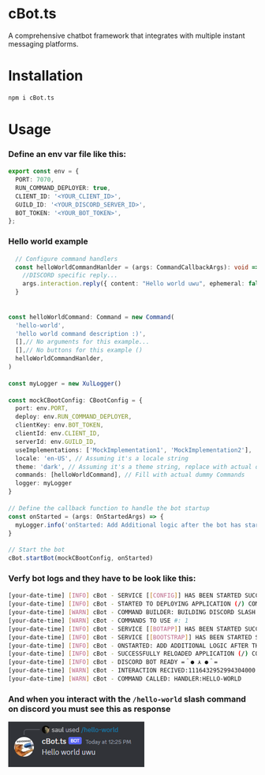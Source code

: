 # cBot.ts
A comprehensive chatbot framework that integrates with multiple instant messaging platforms.

# Installation

```bash
npm i cBot.ts
```

# Usage

### Define an env var file like this:
```ts
export const env = {
  PORT: 7070,
  RUN_COMMAND_DEPLOYER: true,
  CLIENT_ID: '<YOUR_CLIENT_ID>',
  GUILD_ID: '<YOUR_DISCORD_SERVER_ID>',
  BOT_TOKEN: '<YOUR_BOT_TOKEN>',
};

```

### Hello world example
```ts
  // Configure command handlers
  const helloWorldCommandHanlder = (args: CommandCallbackArgs): void => {
    //DISCORD specific reply...
    args.interaction.reply({ content: "Hello world uwu", ephemeral: false });
  }


const helloWorldCommand: Command = new Command(
  'hello-world',
  'hello world command description :)',
  [],// No arguments for this example...
  [],// No buttons for this example ()
  helloWorldCommandHanlder,
) 

const myLogger = new XulLogger()

const mockCBootConfig: CBootConfig = {
  port: env.PORT,
  deploy: env.RUN_COMMAND_DEPLOYER,
  clientKey: env.BOT_TOKEN,
  clientId: env.CLIENT_ID,
  serverId: env.GUILD_ID,
  useImplementations: ['MockImplementation1', 'MockImplementation2'],
  locale: 'en-US', // Assuming it's a locale string
  theme: 'dark', // Assuming it's a theme string, replace with actual dummy value
  commands: [helloWorldCommand], // Fill with actual dummy Commands
  logger: myLogger
}

// Define the callback function to handle the bot startup
const onStarted = (args: OnStartedArgs) => {
  myLogger.info('onStarted: Add Additional logic after the bot has started')
}

// Start the bot
cBot.startBot(mockCBootConfig, onStarted)
```

### Verfy bot logs and they have to be look like this:
```bash
[your-date-time] [INFO] cBot - SERVICE [[CONFIG]] HAS BEEN STARTED SUCCESSFULLY
[your-date-time] [INFO] cBot - STARTED TO DEPLOYING APPLICATION (/) COMMANDS OR ANY UNDERYLING COMMAND DEPLOYMENT.
[your-date-time] [WARN] cBot - COMMAND BUILDER: BUILDING DISCORD SLASH COMMAND FOR: HELLO-WORLD
[your-date-time] [WARN] cBot - COMMANDS TO USE #: 1
[your-date-time] [INFO] cBot - SERVICE [[BOTAPP]] HAS BEEN STARTED SUCCESSFULLY
[your-date-time] [INFO] cBot - SERVICE [[BOOTSTRAP]] HAS BEEN STARTED SUCCESSFULLY
[your-date-time] [INFO] cBot - ONSTARTED: ADD ADDITIONAL LOGIC AFTER THE BOT HAS STARTED
[your-date-time] [INFO] cBot - SUCCESSFULLY RELOADED APPLICATION (/) COMMANDS.
[your-date-time] [INFO] cBot - DISCORD BOT READY =＾● ⋏ ●＾=
[your-date-time] [WARN] cBot - INTERACTION RECIVED:1116432952994304000
[your-date-time] [WARN] cBot - COMMAND CALLED: HANDLER:HELLO-WORLD
```

### And when you interact with the `/hello-world` slash command on discord you must see this as response
![hello world example screen shot](images/hello-world-ss.PNG)